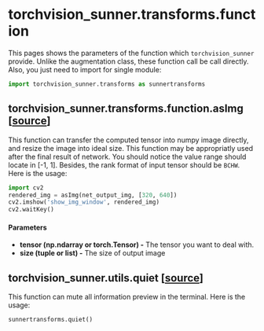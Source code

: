 # torchvision_sunner.transforms.function

This pages shows the parameters of the function which ``torchvision_sunner`` provide. Unlike the augmentation class, these function call be call directly. Also, you just need to import for single module:
```python
import torchvision_sunner.transforms as sunnertransforms
```

## torchvision_sunner.transforms.function.asImg [[source](https://github.com/SunnerLi/Torchvision_sunner2/blob/master/torchvision_sunner/transforms/function.py#L11)]

This function can transfer the computed tensor into numpy image directly, and resize the image into ideal size. This function may be appropriatly used after the final result of network. You should notice the value range should locate in [-1, 1]. Besides, the rank format of input tensor should be ``BCHW``. Here is the usage:
```python
import cv2
rendered_img = asImg(net_output_img, [320, 640])
cv2.imshow('show_img_window', rendered_img)
cv2.waitKey()
```

#### Parameters
* **tensor (np.ndarray or torch.Tensor) -** The tensor you want to deal with. 
* **size (tuple or list) -** The size of output image

## torchvision_sunner.utils.quiet [[source](https://github.com/SunnerLi/Torchvision_sunner2/blob/master/torchvision_sunner/utils.py#L3)]

This function can mute all information preview in the terminal. Here is the usage:
```python
sunnertransforms.quiet()
```